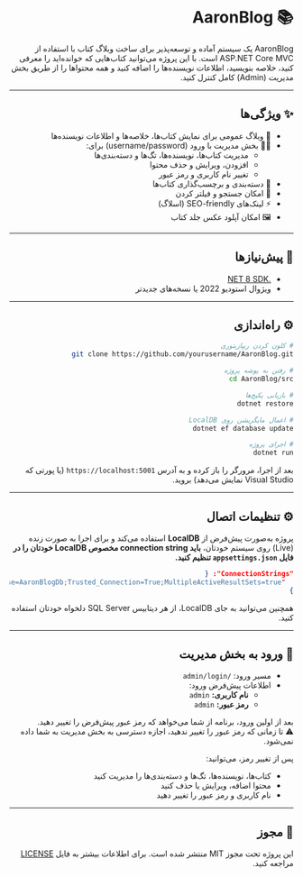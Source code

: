 
<div dir="rtl">

# 📚 AaronBlog

<p dir="rtl">
AaronBlog یک سیستم آماده و توسعه‌پذیر برای ساخت وبلاگ کتاب با استفاده از ASP.NET Core MVC است.
با این پروژه می‌توانید کتاب‌هایی که خوانده‌اید را معرفی کنید، خلاصه بنویسید، اطلاعات نویسنده‌ها را اضافه کنید و همه محتواها را از طریق بخش مدیریت (Admin) کامل کنترل کنید.
</p>

---

## ✨ ویژگی‌ها

- 📝 وبلاگ عمومی برای نمایش کتاب‌ها، خلاصه‌ها و اطلاعات نویسنده‌ها
- 🧑‍💼 بخش مدیریت با ورود (username/password) برای:
  - مدیریت کتاب‌ها، نویسنده‌ها، تگ‌ها و دسته‌بندی‌ها
  - افزودن، ویرایش و حذف محتوا
  - تغییر نام کاربری و رمز عبور
- 🔖 دسته‌بندی و برچسب‌گذاری کتاب‌ها
- 🔎 امکان جستجو و فیلتر کردن
- ⚡ لینک‌های SEO-friendly (اسلاگ)
- 🖼 امکان آپلود عکس جلد کتاب

---

## 🚀 پیش‌نیازها
- [.NET 8 SDK](https://dotnet.microsoft.com/download)
- ویژوال استودیو 2022 یا نسخه‌های جدیدتر

---

## ⚙️ راه‌اندازی

```bash
# کلون کردن ریپازیتوری
git clone https://github.com/yourusername/AaronBlog.git

# رفتن به پوشه پروژه
cd AaronBlog/src

# بازیابی پکیج‌ها
dotnet restore

# اعمال مایگریشن روی LocalDB
dotnet ef database update

# اجرای پروژه
dotnet run
```

بعد از اجرا، مرورگر را باز کرده و به آدرس `https://localhost:5001` (یا پورتی که Visual Studio نمایش می‌دهد) بروید.

---

## ⚙️ تنظیمات اتصال

پروژه به‌صورت پیش‌فرض از **LocalDB** استفاده می‌کند و برای اجرا به صورت زنده (Live) روی سیستم خودتان، **باید connection string مخصوص LocalDB خودتان را در فایل `appsettings.json` تنظیم کنید.**

```json
"ConnectionStrings": {
  "DefaultConnection": "Server=(localdb)\\mssqllocaldb;Database=AaronBlogDb;Trusted_Connection=True;MultipleActiveResultSets=true"
}
```

همچنین می‌توانید به جای LocalDB، از هر دیتابیس SQL Server دلخواه خودتان استفاده کنید.

---

## 🔐 ورود به بخش مدیریت

- مسیر ورود: `/admin/login`
- اطلاعات پیش‌فرض ورود:
  - **نام کاربری:** `admin`
  - **رمز عبور:** `admin`

بعد از اولین ورود، برنامه از شما می‌خواهد که رمز عبور پیش‌فرض را تغییر دهید.  
⚠️ تا زمانی که رمز عبور را تغییر ندهید، اجازه دسترسی به بخش مدیریت به شما داده نمی‌شود.

پس از تغییر رمز، می‌توانید:

- کتاب‌ها، نویسنده‌ها، تگ‌ها و دسته‌بندی‌ها را مدیریت کنید
- محتوا اضافه، ویرایش یا حذف کنید
- نام کاربری و رمز عبور را تغییر دهید

---

## 🪪 مجوز

این پروژه تحت مجوز MIT منتشر شده است. برای اطلاعات بیشتر به فایل [LICENSE](LICENSE) مراجعه کنید.

</div>
